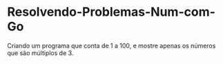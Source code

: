 # Resolvendo-Problemas-Num-com-Go
Criando um programa que conta de 1 a 100, e mostre apenas os números que são múltiplos de 3. 
